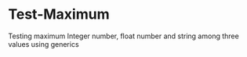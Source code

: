 # Test-Maximum
Testing maximum Integer number, float number and string among three values using generics
